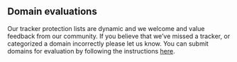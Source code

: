 ## Domain evaluations

Our tracker protection lists are dynamic and we welcome and value feedback from our community. If you believe that we’ve missed a tracker, or categorized a domain incorrectly please let us know. You can submit domains for evaluation by following the instructions [here](https://disconnect.me/domain_evaluations).
